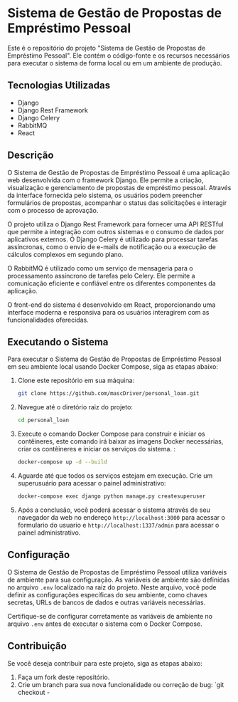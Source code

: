 # Sistema de Gestão de Propostas de Empréstimo Pessoal

Este é o repositório do projeto "Sistema de Gestão de Propostas de Empréstimo Pessoal". Ele contém o código-fonte e os
recursos necessários para executar o sistema de forma local ou em um ambiente de produção.

## Tecnologias Utilizadas

- Django
- Django Rest Framework
- Django Celery
- RabbitMQ
- React

## Descrição

O Sistema de Gestão de Propostas de Empréstimo Pessoal é uma aplicação web desenvolvida com o framework Django. Ele
permite a criação, visualização e gerenciamento de propostas de empréstimo pessoal. Através da interface fornecida pelo
sistema, os usuários podem preencher formulários de propostas, acompanhar o status das solicitações e interagir com o
processo de aprovação.

O projeto utiliza o Django Rest Framework para fornecer uma API RESTful que permite a integração com outros sistemas e o
consumo de dados por aplicativos externos. O Django Celery é utilizado para processar tarefas assíncronas, como o envio
de e-mails de notificação ou a execução de cálculos complexos em segundo plano.

O RabbitMQ é utilizado como um serviço de mensageria para o processamento assíncrono de tarefas pelo Celery. Ele permite
a comunicação eficiente e confiável entre os diferentes componentes da aplicação.

O front-end do sistema é desenvolvido em React, proporcionando uma interface moderna e responsiva para os usuários
interagirem com as funcionalidades oferecidas.

## Executando o Sistema

Para executar o Sistema de Gestão de Propostas de Empréstimo Pessoal em seu ambiente local usando Docker Compose, siga
as etapas abaixo:

1. Clone este repositório em sua máquina:

    ```bash
    git clone https://github.com/mascDriver/personal_loan.git
    ```

2. Navegue até o diretório raiz do projeto:

    ```bash
    cd personal_loan
    ```

3. Execute o comando Docker Compose para construir e iniciar os contêineres, este comando irá baixar as imagens Docker
   necessárias, criar os contêineres e iniciar os serviços do sistema.
   :

    ```bash
    docker-compose up -d --build
    ```

4. Aguarde até que todos os serviços estejam em execução. Crie um superusuário para acessar o painel administrativo:

    ```bash
    docker-compose exec django python manage.py createsuperuser
    ```

5. Após a conclusão, você poderá acessar o sistema através de seu
   navegador da web no endereço `http://localhost:3000` para acessar o formulario do usuario e `http://localhost:1337/admin`
   para acessar o painel administrativo.

## Configuração

O Sistema de Gestão de Propostas de Empréstimo Pessoal utiliza variáveis de ambiente para sua configuração. As variáveis
de ambiente são definidas no arquivo `.env` localizado na raiz do projeto. Neste arquivo, você pode definir as
configurações específicas do seu ambiente, como chaves secretas, URLs de bancos de dados e outras variáveis necessárias.

Certifique-se de configurar corretamente as variáveis de ambiente no arquivo `.env` antes de executar o sistema com o
Docker Compose.

## Contribuição

Se você deseja contribuir para este projeto, siga as etapas abaixo:

1. Faça um fork deste repositório.
2. Crie um branch para sua nova funcionalidade ou correção de bug: `git checkout -


